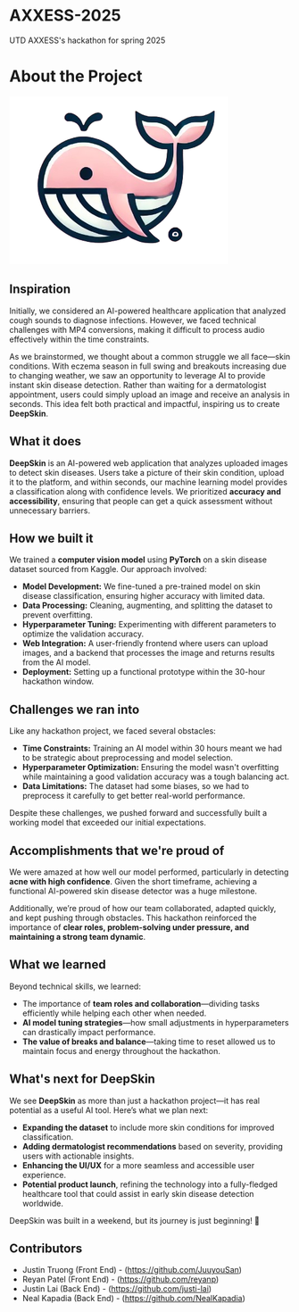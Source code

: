 # AXXESS-2025
UTD AXXESS's hackathon for spring 2025

# About the Project

![Logo](https://raw.githubusercontent.com/JuuyouSan/AXXESS-2025/main/frontend/public/logo.png)

## Inspiration  
Initially, we considered an AI-powered healthcare application that analyzed cough sounds to diagnose infections. However, we faced technical challenges with MP4 conversions, making it difficult to process audio effectively within the time constraints.  

As we brainstormed, we thought about a common struggle we all face—skin conditions. With eczema season in full swing and breakouts increasing due to changing weather, we saw an opportunity to leverage AI to provide instant skin disease detection. Rather than waiting for a dermatologist appointment, users could simply upload an image and receive an analysis in seconds. This idea felt both practical and impactful, inspiring us to create **DeepSkin**.  

## What it does  
**DeepSkin** is an AI-powered web application that analyzes uploaded images to detect skin diseases. Users take a picture of their skin condition, upload it to the platform, and within seconds, our machine learning model provides a classification along with confidence levels. We prioritized **accuracy and accessibility**, ensuring that people can get a quick assessment without unnecessary barriers.  

## How we built it  
We trained a **computer vision model** using **PyTorch** on a skin disease dataset sourced from Kaggle. Our approach involved:  
- **Model Development:** We fine-tuned a pre-trained model on skin disease classification, ensuring higher accuracy with limited data.  
- **Data Processing:** Cleaning, augmenting, and splitting the dataset to prevent overfitting.  
- **Hyperparameter Tuning:** Experimenting with different parameters to optimize the validation accuracy.  
- **Web Integration:** A user-friendly frontend where users can upload images, and a backend that processes the image and returns results from the AI model.  
- **Deployment:** Setting up a functional prototype within the 30-hour hackathon window.  

## Challenges we ran into  
Like any hackathon project, we faced several obstacles:  
- **Time Constraints:** Training an AI model within 30 hours meant we had to be strategic about preprocessing and model selection.  
- **Hyperparameter Optimization:** Ensuring the model wasn't overfitting while maintaining a good validation accuracy was a tough balancing act.  
- **Data Limitations:** The dataset had some biases, so we had to preprocess it carefully to get better real-world performance.  

Despite these challenges, we pushed forward and successfully built a working model that exceeded our initial expectations.  

## Accomplishments that we're proud of  
We were amazed at how well our model performed, particularly in detecting **acne with high confidence**. Given the short timeframe, achieving a functional AI-powered skin disease detector was a huge milestone.  

Additionally, we’re proud of how our team collaborated, adapted quickly, and kept pushing through obstacles. This hackathon reinforced the importance of **clear roles, problem-solving under pressure, and maintaining a strong team dynamic**.  

## What we learned  
Beyond technical skills, we learned:  
- The importance of **team roles and collaboration**—dividing tasks efficiently while helping each other when needed.  
- **AI model tuning strategies**—how small adjustments in hyperparameters can drastically impact performance.  
- **The value of breaks and balance**—taking time to reset allowed us to maintain focus and energy throughout the hackathon.  

## What's next for DeepSkin  
We see **DeepSkin** as more than just a hackathon project—it has real potential as a useful AI tool. Here’s what we plan next:  
- **Expanding the dataset** to include more skin conditions for improved classification.  
- **Adding dermatologist recommendations** based on severity, providing users with actionable insights.  
- **Enhancing the UI/UX** for a more seamless and accessible user experience.  
- **Potential product launch**, refining the technology into a fully-fledged healthcare tool that could assist in early skin disease detection worldwide.  

DeepSkin was built in a weekend, but its journey is just beginning! 🚀  

## Contributors 
* Justin Truong (Front End) - (https://github.com/JuuyouSan)
* Reyan Patel (Front End) -  (https://github.com/reyanp)
* Justin Lai (Back End) - (https://github.com/justi-lai)
* Neal Kapadia (Back End) - (https://github.com/NealKapadia)
